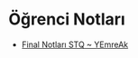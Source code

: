 # Öğrenci Notları

<!--Index-->

- [Final Notları STQ ~ YEmreAk](./Final%20Notlar%C4%B1%20STQ%20~%20YEmreAk.pdf)

<!--Index-->
